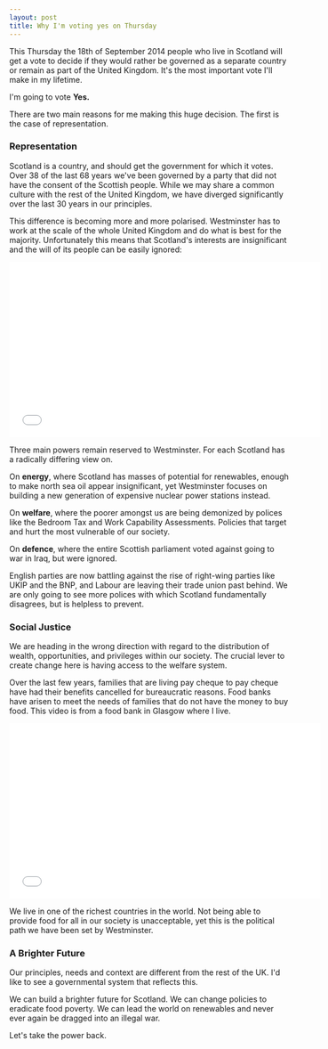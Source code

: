 ```yaml
---
layout: post
title: Why I'm voting yes on Thursday
---
```


This Thursday the 18th of September 2014 people who live in Scotland will get a vote to decide if they would rather be governed as a separate country or remain as part of the United Kingdom. It's the most important vote I'll make in my lifetime.

I'm going to vote __Yes.__

There are two main reasons for me making this huge decision. The first is the case of representation.

### Representation

Scotland is a country, and should get the government for which it votes. Over 38 of the last 68 years we've been governed by a party that did not have the consent of the Scottish people. While we may share a common culture with the rest of the United Kingdom, we have diverged significantly over the last 30 years in our principles.

This difference is becoming more and more polarised. Westminster has to work at the scale of the whole United Kingdom and do what is best for the majority. Unfortunately this means that Scotland's interests are insignificant and the will of its people can be easily ignored:

<iframe width="560" height="315" src="//www.youtube.com/embed/NthEdcoQ_Hs" frameborder="0" allowfullscreen></iframe>

Three main powers remain reserved to Westminster. For each Scotland has a radically differing view on. 

On __energy__, where Scotland has masses of potential for renewables, enough to make north sea oil appear insignificant, yet Westminster focuses on building a new generation of expensive nuclear power stations instead.

On __welfare__, where the poorer amongst us are being demonized by polices like the Bedroom Tax and Work Capability Assessments. Policies that target and hurt the most vulnerable of our society.

On __defence__, where the entire Scottish parliament voted against going to war in Iraq, but were ignored.

English parties are now battling against the rise of right-wing parties like UKIP and the BNP, and Labour are leaving their trade union past behind. We are only going to see more polices with which Scotland fundamentally disagrees, but is helpless to prevent.

### Social Justice

We are heading in the wrong direction with regard to the distribution of wealth, opportunities, and privileges within our society. The crucial lever to create change here is having access to the welfare system.

Over the last few years, families that are living pay cheque to pay cheque have had their benefits cancelled for bureaucratic reasons. Food banks have arisen to meet the needs of families that do not have the money to buy food. This video is from a food bank in Glasgow where I live.

<iframe width="560" height="315" src="//www.youtube.com/embed/gXexkSFW3xM" frameborder="0" allowfullscreen></iframe>

We live in one of the richest countries in the world. Not being able to provide food for all in our society is unacceptable, yet this is the political path we have been set by Westminster.

### A Brighter Future

Our principles, needs and context are different from the rest of the UK. I'd like to see a governmental system that reflects this. 

We can build a brighter future for Scotland. We can change policies to eradicate food poverty. We can lead the world on renewables and never ever again be dragged into an illegal war.

Let's take the power back.